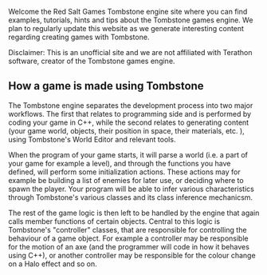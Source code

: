 
Welcome the Red Salt Games Tombstone engine site where you can find examples, tutorials, hints and tips about the Tombstone games engine. We plan to regularly update this website as we generate interesting content regarding creating games with Tombstone.

Disclaimer: This is an unofficial site and we are not affiliated with Terathon software, creator of the Tombstone games engine.

## How a game is made using Tombstone
The Tombstone engine separates the development process into two major workflows. The first that relates to programming side and is performed by coding your game in C++, while the second relates to generating content (your game world, objects, their position in space, their materials, etc. ), using Tombstone's World Editor and relevant tools. 

When the program of your game starts, it will parse a world (i.e. a part of your game for example a level), and through the functions you have defined, will perform some initialization actions. These actions may for example be building a list of enemies for later use, or deciding where to spawn the player. Your program will be able to infer various characteristics through Tombstone's various classes and its class inference mechanicsm. 

The rest of the game logic is then left to be handled by the engine that again calls member functions of certain objects. Central to this logic is Tombstone's "controller" classes, that are responsible for controlling the behaviour of a game object. For example a controller may be responsible for the motion of an axe (and the programmer will code in how it behaves using C++), or another controller may be responsible for the colour change on a Halo effect and so on.

